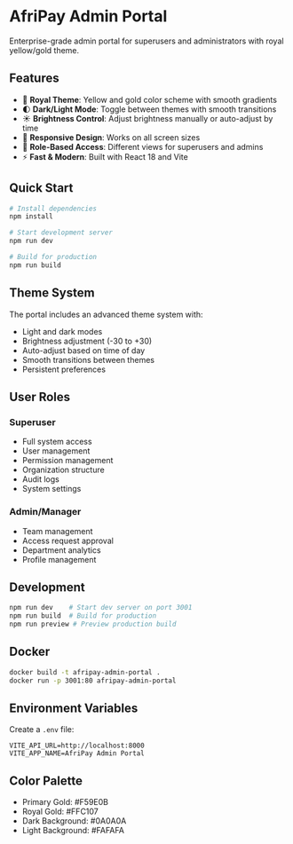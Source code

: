 # AfriPay Admin Portal

Enterprise-grade admin portal for superusers and administrators with royal yellow/gold theme.

## Features

- 🎨 **Royal Theme**: Yellow and gold color scheme with smooth gradients
- 🌓 **Dark/Light Mode**: Toggle between themes with smooth transitions
- ☀️ **Brightness Control**: Adjust brightness manually or auto-adjust by time
- 📱 **Responsive Design**: Works on all screen sizes
- 🔐 **Role-Based Access**: Different views for superusers and admins
- ⚡ **Fast & Modern**: Built with React 18 and Vite

## Quick Start

```bash
# Install dependencies
npm install

# Start development server
npm run dev

# Build for production
npm run build
```

## Theme System

The portal includes an advanced theme system with:
- Light and dark modes
- Brightness adjustment (-30 to +30)
- Auto-adjust based on time of day
- Smooth transitions between themes
- Persistent preferences

## User Roles

### Superuser
- Full system access
- User management
- Permission management
- Organization structure
- Audit logs
- System settings

### Admin/Manager
- Team management
- Access request approval
- Department analytics
- Profile management

## Development

```bash
npm run dev    # Start dev server on port 3001
npm run build  # Build for production
npm run preview # Preview production build
```

## Docker

```bash
docker build -t afripay-admin-portal .
docker run -p 3001:80 afripay-admin-portal
```

## Environment Variables

Create a `.env` file:
```
VITE_API_URL=http://localhost:8000
VITE_APP_NAME=AfriPay Admin Portal
```

## Color Palette

- Primary Gold: #F59E0B
- Royal Gold: #FFC107
- Dark Background: #0A0A0A
- Light Background: #FAFAFA
